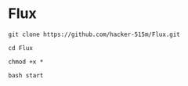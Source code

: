 # Flux
```
git clone https://github.com/hacker-515m/Flux.git
```
```
cd Flux
```
```
chmod +x *
```
```
bash start
```
